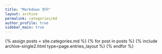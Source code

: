 ```yaml
---
title: "Markdown 정리"
layout: archive
permalink: categories/md
author_profile: true
sidebar_main: true
---
```



{% assign posts = site.categories.md %}
{% for post in posts %} {% include archive-single2.html type=page.entries_layout %} {% endfor %}
